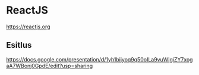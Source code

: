 # ReactJS
https://reactjs.org

## Esitlus
https://docs.google.com/presentation/d/1yh1bijyoq9q50oILa9vuWlgiZY7xogaA7WBonj0GpdE/edit?usp=sharing
